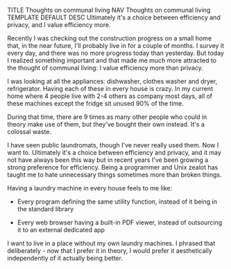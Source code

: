TITLE Thoughts on communal living
NAV Thoughts on communal living
TEMPLATE DEFAULT
DESC Ultimately it's a choice between efficiency and privacy, and I value efficiency more.

Recently I was checking out the construction progress on a small home that, in the near future, I'll probably live in for a couple of months. I survey it every day, and there was no more progress today than yesterday. But today I realized something important and that made me much more attracted to the thought of communal living: I value efficiency more than privacy.

I was looking at all the appliances: dishwasher, clothes washer and dryer, refrigerator. Having each of these in every house is crazy. In my current home where 4 people live with 2-4 others as company most days, all of these machines except the fridge sit unused 90% of the time.

During that time, there are 9 times as many other people who could in theory make use of them, but they've bought their own instead. It's a colossal waste.

I have seen public laundromats, though I've never really used them. Now I want to. Ultimately it's a choice between efficiency and privacy, and it may not have always been this way but in recent years I've been growing a strong preference for efficiency. Being a programmer and Unix zealot has taught me to hate unnecessary things sometimes more than broken things.

Having a laundry machine in every house feels to me like:

* Every program defining the same utility function, instead of it being in the standard library

* Every web browser having a built-in PDF viewer, instead of outsourcing it to an external dedicated app

I want to live in a place without my own laundry machines. I phrased that deliberately - now that I prefer it in theory, I would prefer it aesthetically independently of it actually being better.
